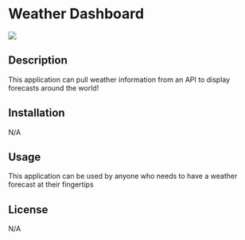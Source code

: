 <h1>Weather Dashboard</h1>

<img src="./assets/demoimage.png"></img>

<h2>Description</h2>
<p>This application can pull weather information from an API to display forecasts around the world!</p>

<h2>Installation</h2>
<p>N/A</p>

<h2>Usage</h2>
<p>This application can be used by anyone who needs to have a weather forecast at their fingertips</p>

<h2>License</h2>
<p>N/A</p>
